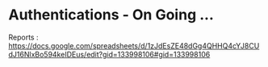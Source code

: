 # Authentications - On Going ...
Reports : https://docs.google.com/spreadsheets/d/1zJdEsZE48dGg4QHHQ4cYJ8CUdJ16NlxBo594keIDEus/edit?gid=133998106#gid=133998106

